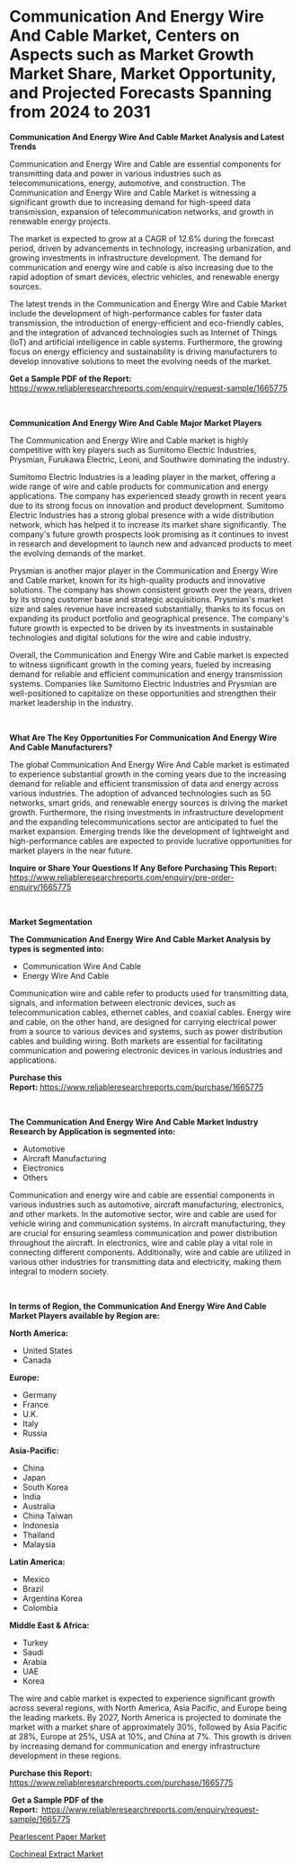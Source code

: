 <p><h1>Communication And Energy Wire And Cable Market, Centers on Aspects such as Market Growth Market Share, Market Opportunity, and Projected Forecasts Spanning from 2024 to 2031</h1></p><p><strong>Communication And Energy Wire And Cable Market Analysis and Latest Trends</strong></p>
<p><p>Communication and Energy Wire and Cable are essential components for transmitting data and power in various industries such as telecommunications, energy, automotive, and construction. The Communication and Energy Wire and Cable Market is witnessing a significant growth due to increasing demand for high-speed data transmission, expansion of telecommunication networks, and growth in renewable energy projects.</p><p>The market is expected to grow at a CAGR of 12.6% during the forecast period, driven by advancements in technology, increasing urbanization, and growing investments in infrastructure development. The demand for communication and energy wire and cable is also increasing due to the rapid adoption of smart devices, electric vehicles, and renewable energy sources.</p><p>The latest trends in the Communication and Energy Wire and Cable Market include the development of high-performance cables for faster data transmission, the introduction of energy-efficient and eco-friendly cables, and the integration of advanced technologies such as Internet of Things (IoT) and artificial intelligence in cable systems. Furthermore, the growing focus on energy efficiency and sustainability is driving manufacturers to develop innovative solutions to meet the evolving needs of the market.</p></p>
<p><strong>Get a Sample PDF of the Report:&nbsp;</strong> <a href="https://www.reliableresearchreports.com/enquiry/request-sample/1665775">https://www.reliableresearchreports.com/enquiry/request-sample/1665775</a></p>
<p>&nbsp;</p>
<p><strong>Communication And Energy Wire And Cable Major Market Players</strong></p>
<p><p>The Communication and Energy Wire and Cable market is highly competitive with key players such as Sumitomo Electric Industries, Prysmian, Furukawa Electric, Leoni, and Southwire dominating the industry. </p><p>Sumitomo Electric Industries is a leading player in the market, offering a wide range of wire and cable products for communication and energy applications. The company has experienced steady growth in recent years due to its strong focus on innovation and product development. Sumitomo Electric Industries has a strong global presence with a wide distribution network, which has helped it to increase its market share significantly. The company's future growth prospects look promising as it continues to invest in research and development to launch new and advanced products to meet the evolving demands of the market.</p><p>Prysmian is another major player in the Communication and Energy Wire and Cable market, known for its high-quality products and innovative solutions. The company has shown consistent growth over the years, driven by its strong customer base and strategic acquisitions. Prysmian's market size and sales revenue have increased substantially, thanks to its focus on expanding its product portfolio and geographical presence. The company's future growth is expected to be driven by its investments in sustainable technologies and digital solutions for the wire and cable industry.</p><p>Overall, the Communication and Energy Wire and Cable market is expected to witness significant growth in the coming years, fueled by increasing demand for reliable and efficient communication and energy transmission systems. Companies like Sumitomo Electric Industries and Prysmian are well-positioned to capitalize on these opportunities and strengthen their market leadership in the industry.</p></p>
<p>&nbsp;</p>
<p><strong>What Are The Key Opportunities For Communication And Energy Wire And Cable Manufacturers?</strong></p>
<p><p>The global Communication And Energy Wire And Cable market is estimated to experience substantial growth in the coming years due to the increasing demand for reliable and efficient transmission of data and energy across various industries. The adoption of advanced technologies such as 5G networks, smart grids, and renewable energy sources is driving the market growth. Furthermore, the rising investments in infrastructure development and the expanding telecommunications sector are anticipated to fuel the market expansion. Emerging trends like the development of lightweight and high-performance cables are expected to provide lucrative opportunities for market players in the near future.</p></p>
<p><strong>Inquire or Share Your Questions If Any Before Purchasing This Report:</strong> <a href="https://www.reliableresearchreports.com/enquiry/pre-order-enquiry/1665775">https://www.reliableresearchreports.com/enquiry/pre-order-enquiry/1665775</a></p>
<p>&nbsp;</p>
<p><strong>Market Segmentation</strong></p>
<p><strong>The Communication And Energy Wire And Cable Market Analysis by types is segmented into:</strong></p>
<p><ul><li>Communication Wire And Cable</li><li>Energy Wire And Cable</li></ul></p>
<p><p>Communication wire and cable refer to products used for transmitting data, signals, and information between electronic devices, such as telecommunication cables, ethernet cables, and coaxial cables. Energy wire and cable, on the other hand, are designed for carrying electrical power from a source to various devices and systems, such as power distribution cables and building wiring. Both markets are essential for facilitating communication and powering electronic devices in various industries and applications.</p></p>
<p><strong>Purchase this Report:&nbsp;</strong><a href="https://www.reliableresearchreports.com/purchase/1665775">https://www.reliableresearchreports.com/purchase/1665775</a></p>
<p>&nbsp;</p>
<p><strong>The Communication And Energy Wire And Cable Market Industry Research by Application is segmented into:</strong></p>
<p><ul><li>Automotive</li><li>Aircraft Manufacturing</li><li>Electronics</li><li>Others</li></ul></p>
<p><p>Communication and energy wire and cable are essential components in various industries such as automotive, aircraft manufacturing, electronics, and other markets. In the automotive sector, wire and cable are used for vehicle wiring and communication systems. In aircraft manufacturing, they are crucial for ensuring seamless communication and power distribution throughout the aircraft. In electronics, wire and cable play a vital role in connecting different components. Additionally, wire and cable are utilized in various other industries for transmitting data and electricity, making them integral to modern society.</p></p>
<p>&nbsp;</p>
<p><strong>In terms of Region, the Communication And Energy Wire And Cable Market Players available by Region are:</strong></p>
<p>
    <p> <strong> North America: </strong>
        <ul>
            <li>United States</li>
            <li>Canada</li>
        </ul>
        </p> 
    <p> <strong> Europe: </strong>
        <ul>
            <li>Germany</li>
            <li>France</li>
            <li>U.K.</li>
            <li>Italy</li>
            <li>Russia</li>
        </ul>
        </p> 
    <p> <strong> Asia-Pacific: </strong>
        <ul>
            <li>China</li>
            <li>Japan</li>
            <li>South Korea</li>
            <li>India</li>
            <li>Australia</li>
            <li>China Taiwan</li>
            <li>Indonesia</li>
            <li>Thailand</li>
            <li>Malaysia</li>
        </ul>
        </p> 
    <p> <strong> Latin America: </strong>
        <ul>
            <li>Mexico</li>
            <li>Brazil</li>
            <li>Argentina Korea</li>
            <li>Colombia</li>
        </ul>
        </p> 
    <p> <strong> Middle East & Africa: </strong>
        <ul>
            <li>Turkey</li>
            <li>Saudi</li>
            <li>Arabia</li>
            <li>UAE</li>
            <li>Korea</li>
        </ul>
    </p>
    </p>
<p><p>The wire and cable market is expected to experience significant growth across several regions, with North America, Asia Pacific, and Europe being the leading markets. By 2027, North America is projected to dominate the market with a market share of approximately 30%, followed by Asia Pacific at 28%, Europe at 25%, USA at 10%, and China at 7%. This growth is driven by increasing demand for communication and energy infrastructure development in these regions.</p></p>
<p><strong>Purchase this Report: </strong><a href="https://www.reliableresearchreports.com/purchase/1665775">https://www.reliableresearchreports.com/purchase/1665775</a></p>
<p>&nbsp;<strong>Get a Sample PDF of the Report:&nbsp;&nbsp;</strong><a href="https://www.reliableresearchreports.com/enquiry/request-sample/1665775">https://www.reliableresearchreports.com/enquiry/request-sample/1665775</a></p>
<p><strong></strong></p>
<p><p><a href="https://forested-sushi-9b0.notion.site/Pearlescent-Paper-Market-Size-Furnishes-Valuable-Information-Encompassing-Market-Share-Market-Trend-83e22159dd314b729bfd71d74414f771">Pearlescent Paper Market</a></p><p><a href="https://summer-dogwood-3e9.notion.site/Cochineal-Extract-Market-Centers-on-Aspects-such-as-Market-Growth-Market-Share-Market-Opportunity--9ffe275126ca48b7ac0038436445c94b">Cochineal Extract Market</a></p></p>